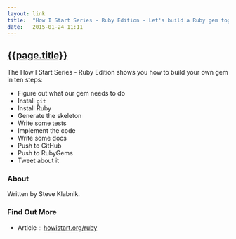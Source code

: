 ```yaml
---
layout: link
title:  "How I Start Series - Ruby Edition - Let's build a Ruby gem together"
date:   2015-01-24 11:11
---
```


## [{{page.title}}](http://www.howistart.org/posts/ruby/1)

The How I Start Series - Ruby Edition shows you how to
build your own gem in ten steps:

- Figure out what our gem needs to do
- Install `git`
- Install Ruby
- Generate the skeleton
- Write some tests
- Implement the code
- Write some docs
- Push to GitHub
- Push to RubyGems
- Tweet about it

### About

Written by Steve Klabnik.

### Find Out More

- Article :: [howistart.org/ruby](http://www.howistart.org/posts/ruby/1)

